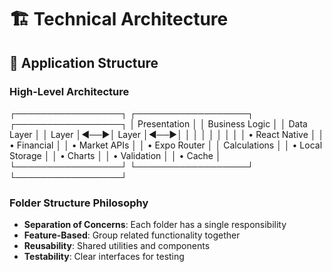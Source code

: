 # 🏗️ Technical Architecture

## 📱 Application Structure

### High-Level Architecture

┌─────────────────┐    ┌──────────────────┐    ┌─────────────────┐
│   Presentation  │    │   Business Logic │    │   Data Layer    │
│     Layer       │◄──►│      Layer       │◄──►│                 │
│                 │    │                  │    │                 │
│ • React Native  │    │ • Financial      │    │ • Market APIs   │
│ • Expo Router   │    │   Calculations   │    │ • Local Storage │
│ • Charts        │    │ • Validation     │    │ • Cache         │
└─────────────────┘    └──────────────────┘    └─────────────────┘

### Folder Structure Philosophy
- **Separation of Concerns**: Each folder has a single responsibility
- **Feature-Based**: Group related functionality together
- **Reusability**: Shared utilities and components
- **Testability**: Clear interfaces for testing
